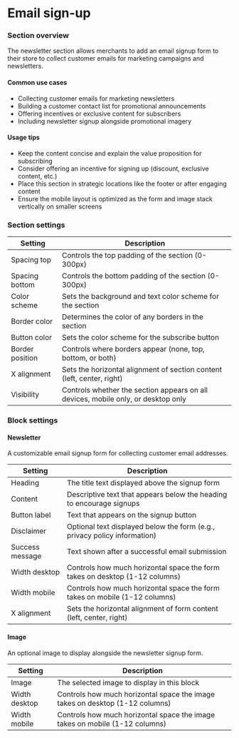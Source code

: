 # Email sign-up

### Section overview

The newsletter section allows merchants to add an email signup form to their store to collect customer emails for marketing campaigns and newsletters.

#### Common use cases

* Collecting customer emails for marketing newsletters
* Building a customer contact list for promotional announcements
* Offering incentives or exclusive content for subscribers
* Including newsletter signup alongside promotional imagery

#### Usage tips

* Keep the content concise and explain the value proposition for subscribing
* Consider offering an incentive for signing up (discount, exclusive content, etc.)
* Place this section in strategic locations like the footer or after engaging content
* Ensure the mobile layout is optimized as the form and image stack vertically on smaller screens

### Section settings

| Setting         | Description                                                                       |
| --------------- | --------------------------------------------------------------------------------- |
| Spacing top     | Controls the top padding of the section (0-300px)                                 |
| Spacing bottom  | Controls the bottom padding of the section (0-300px)                              |
| Color scheme    | Sets the background and text color scheme for the section                         |
| Border color    | Determines the color of any borders in the section                                |
| Button color    | Sets the color scheme for the subscribe button                                    |
| Border position | Controls where borders appear (none, top, bottom, or both)                        |
| X alignment     | Sets the horizontal alignment of section content (left, center, right)            |
| Visibility      | Controls whether the section appears on all devices, mobile only, or desktop only |

### Block settings

#### Newsletter

A customizable email signup form for collecting customer email addresses.

| Setting         | Description                                                                 |
| --------------- | --------------------------------------------------------------------------- |
| Heading         | The title text displayed above the signup form                              |
| Content         | Descriptive text that appears below the heading to encourage signups        |
| Button label    | Text that appears on the signup button                                      |
| Disclaimer      | Optional text displayed below the form (e.g., privacy policy information)   |
| Success message | Text shown after a successful email submission                              |
| Width desktop   | Controls how much horizontal space the form takes on desktop (1-12 columns) |
| Width mobile    | Controls how much horizontal space the form takes on mobile (1-12 columns)  |
| X alignment     | Sets the horizontal alignment of form content (left, center, right)         |

#### Image

An optional image to display alongside the newsletter signup form.

| Setting       | Description                                                                  |
| ------------- | ---------------------------------------------------------------------------- |
| Image         | The selected image to display in this block                                  |
| Width desktop | Controls how much horizontal space the image takes on desktop (1-12 columns) |
| Width mobile  | Controls how much horizontal space the image takes on mobile (1-12 columns)  |
